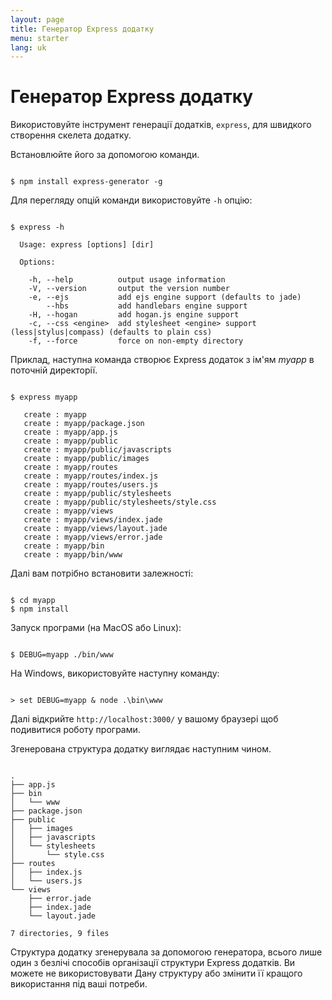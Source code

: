 ```yaml
---
layout: page
title: Генератор Express додатку
menu: starter
lang: uk
---
```


# Генератор Express додатку

Використовуйте інструмент генерації додатків, `express`, для швидкого створення скелета додатку.

Встановлюйте його за допомогою команди.

<pre><code class="language-sh" translate="no">
$ npm install express-generator -g
</code></pre>

Для перегляду опцій команди використовуйте `-h` опцію:

<pre><code class="language-sh" translate="no">
$ express -h

  Usage: express [options] [dir]

  Options:

    -h, --help          output usage information
    -V, --version       output the version number
    -e, --ejs           add ejs engine support (defaults to jade)
        --hbs           add handlebars engine support
    -H, --hogan         add hogan.js engine support
    -c, --css &lt;engine>  add stylesheet &lt;engine> support (less|stylus|compass) (defaults to plain css)
    -f, --force         force on non-empty directory
</code></pre>

Приклад, наступна команда створює Express додаток з ім'ям _myapp_ в поточній директорії.

<pre><code class="language-sh" translate="no">
$ express myapp

   create : myapp
   create : myapp/package.json
   create : myapp/app.js
   create : myapp/public
   create : myapp/public/javascripts
   create : myapp/public/images
   create : myapp/routes
   create : myapp/routes/index.js
   create : myapp/routes/users.js
   create : myapp/public/stylesheets
   create : myapp/public/stylesheets/style.css
   create : myapp/views
   create : myapp/views/index.jade
   create : myapp/views/layout.jade
   create : myapp/views/error.jade
   create : myapp/bin
   create : myapp/bin/www
</code></pre>

Далі вам потрібно встановити залежності:

<pre><code class="language-sh" translate="no">
$ cd myapp
$ npm install
</code></pre>

Запуск програми (на MacOS або Linux):

<pre><code class="language-sh" translate="no">
$ DEBUG=myapp ./bin/www
</code></pre>

На Windows, використовуйте наступну команду:

<pre><code class="language-sh" translate="no">
> set DEBUG=myapp & node .\bin\www
</code></pre>

Далі відкрийте `http://localhost:3000/` у вашому браузері щоб подивитися роботу програми.

Згенерована структура додатку виглядає наступним чином.

<pre><code class="language-sh" translate="no">
.
├── app.js
├── bin
│   └── www
├── package.json
├── public
│   ├── images
│   ├── javascripts
│   └── stylesheets
│       └── style.css
├── routes
│   ├── index.js
│   └── users.js
└── views
    ├── error.jade
    ├── index.jade
    └── layout.jade

7 directories, 9 files
</code></pre>

<div class="doc-box doc-info" markdown="1">
Структура додатку згенерувала за допомогою генератора, всього лише один з безлічі способів організації структури Express додатків. Ви можете не використовувати Дану структуру або змінити її кращого використання під ваші потреби.
</div>
